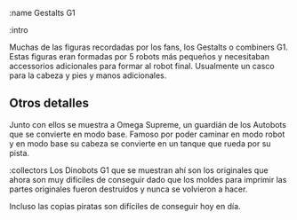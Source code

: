 :name
Gestalts G1

:intro

Muchas de las figuras recordadas por los fans, los Gestalts o combiners G1.
Estas figuras eran formadas por 5 robots más pequeños y necesitaban accessorios
adicionales para formar al robot final. Usualmente un casco para la cabeza y
pies y manos adicionales.

## Otros detalles

Junto con ellos se muestra a Omega Supreme, un guardián de los Autobots que 
se convierte en modo base. Famoso por poder caminar en modo robot y en modo
base su cabeza se convierte en un tanque que rueda por su pista.

:collectors
Los Dinobots G1 que se muestran ahí son los originales que ahora son muy difíciles
de conseguir dado que los moldes para imprimir las partes originales fueron 
destruídos y nunca se volvieron a hacer.

Incluso las copias piratas son difíciles de conseguir hoy en día.